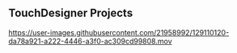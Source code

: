## TouchDesigner Projects 



https://user-images.githubusercontent.com/21958992/129110120-da78a921-a222-4446-a3f0-ac309cd99808.mov






